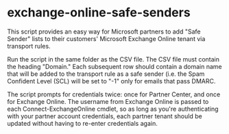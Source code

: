 # exchange-online-safe-senders
This script provides an easy way for Microsoft partners to add "Safe Sender" lists to their customers' Microsoft Exchange Online tenant via transport rules.

Run the script in the same folder as the CSV file. The CSV file must contain the heading "Domain." Each subsequent row should contain a domain name that will be added to the transport rule as a safe sender (i.e. the Spam Confident Level (SCL) will be set to "-1" only for emails that pass DMARC.

The script prompts for credentials twice: once for Partner Center, and once for Exchange Online. The username from Exchange Online is passed to each Connect-ExchangeOnline cmdlet, so as long as you're authenticating with your partner account credentials, each partner tenant should be updated without having to re-enter credentials again.
